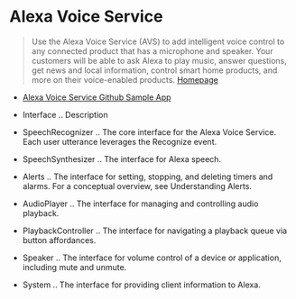 # Alexa Voice Service

> Use the Alexa Voice Service (AVS) to add intelligent voice control to any connected product that has a microphone and speaker. Your customers will be able to ask Alexa to play music, answer questions, get news and local information, control smart home products, and more on their voice-enabled products. [Homepage](https://developer.amazon.com/alexa-voice-service)

- [Alexa Voice Service Github Sample App](https://github.com/alexa/alexa-avs-sample-app)

- Interface .. Description
- SpeechRecognizer .. The core interface for the Alexa Voice Service. Each user utterance leverages the Recognize event.
- SpeechSynthesizer .. The interface for Alexa speech.
- Alerts .. The interface for setting, stopping, and deleting timers and alarms. For a conceptual overview, see Understanding Alerts.
- AudioPlayer .. The interface for managing and controlling audio playback.
- PlaybackController .. The interface for navigating a playback queue via button affordances.
- Speaker .. The interface for volume control of a device or application, including mute and unmute.
- System .. The interface for providing client information to Alexa.